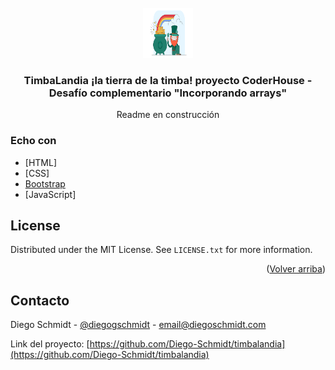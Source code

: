 

<!-- PROJECT LOGO -->
<br />
<div align="center">
  <a href="https://github.com/Diego-Schmidt/timbalandia">
    <img src="assets/logo.svg" alt="Logo" width="80" height="80">
  </a>

  <h3 align="center">TimbaLandia ¡la tierra de la timba! proyecto CoderHouse - Desafío complementario  "Incorporando arrays"</h3>

  <p align="center">
    Readme en construcción
   
</div>


### Echo con

* [HTML]
* [CSS]
* [Bootstrap](https://getbootstrap.com)
* [JavaScript]


<!-- LICENSE -->
## License

Distributed under the MIT License. See `LICENSE.txt` for more information.

<p align="right">(<a href="#top">Volver arriba</a>)</p>



<!-- CONTACT -->
## Contacto

Diego Schmidt - [@diegogschmidt](https://twitter.com/diegogschmidt) - email@diegoschmidt.com

Link del proyecto: [https://github.com/Diego-Schmidt/timbalandia](https://github.com/Diego-Schmidt/timbalandia)

